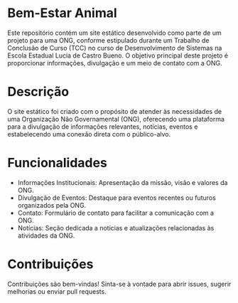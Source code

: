 # Bem-Estar Animal 
Este repositório contém um site estático desenvolvido como parte de um projeto para uma ONG, conforme estipulado durante um Trabalho de Conclusão de Curso (TCC) no curso de Desenvolvimento de Sistemas na Escola Estadual Lucia de Castro Bueno. O objetivo principal deste projeto é proporcionar informações, divulgação e um meio de contato com a ONG. 
# Descrição 
O site estático foi criado com o propósito de atender às necessidades de uma Organização Não Governamental (ONG), oferecendo uma plataforma para a divulgação de informações relevantes, notícias, eventos e estabelecendo uma conexão direta com o público-alvo. 
# Funcionalidades
* Informações Institucionais: Apresentação da missão, visão e valores da ONG.
* Divulgação de Eventos: Destaque para eventos recentes ou futuros organizados pela ONG.
* Contato: Formulário de contato para facilitar a comunicação com a ONG.
* Notícias: Seção dedicada a notícias e atualizações relacionadas às atividades da ONG.
# Contribuições 
Contribuições são bem-vindas! Sinta-se à vontade para abrir issues, sugerir melhorias ou enviar pull requests.
